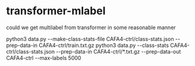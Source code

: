 # transformer-mlabel
could we get multilabel from transformer in some reasonable manner


python3 data.py --make-class-stats-file CAFA4-ctrl/class-stats.json --prep-data-in CAFA4-ctrl/train.txt.gz
python3 data.py --class-stats CAFA4-ctrl/class-stats.json --prep-data-in CAFA4-ctrl/*.txt.gz --prep-data-out CAFA4-ctrl --max-labels 5000
